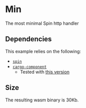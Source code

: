 # Min

The most minimal Spin http handler

## Dependencies

This example relies on the following:

* [`spin`](https://github.com/fermyon/spin)
* [`cargo-component`](https://github.com/bytecodealliance/cargo-component)
  * Tested with [this version](b8554697bba48b54e7eec2f03f75c41f63bb7047)

## Size

The resulting wasm binary is 30Kb.

